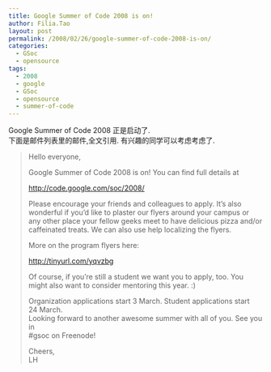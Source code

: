 ```yaml
---
title: Google Summer of Code 2008 is on!
author: Filia.Tao
layout: post
permalink: /2008/02/26/google-summer-of-code-2008-is-on/
categories:
  - GSoc
  - opensource
tags:
  - 2008
  - google
  - GSoc
  - opensource
  - summer-of-code
---
```

Google Summer of Code 2008 正是启动了.  
下面是邮件列表里的邮件,全文引用. 有兴趣的同学可以考虑考虑了.

> Hello everyone,
> 
> Google Summer of Code 2008 is on! You can find full details at
> 
> http://code.google.com/soc/2008/
> 
> Please encourage your friends and colleagues to apply. It&#8217;s also  
> wonderful if you&#8217;d like to plaster our flyers around your campus or  
> any other place your fellow geeks meet to have delicious pizza and/or  
> caffeinated treats. We can also use help localizing the flyers.
> 
> More on the program flyers here:
> 
> http://tinyurl.com/yqvzbg
> 
> Of course, if you&#8217;re still a student we want you to apply, too. You  
> might also want to consider mentoring this year. :)
> 
> Organization applications start 3 March. Student applications start  
> 24 March.  
> Looking forward to another awesome summer with all of you. See you in  
> #gsoc on Freenode!
> 
> Cheers,  
> LH